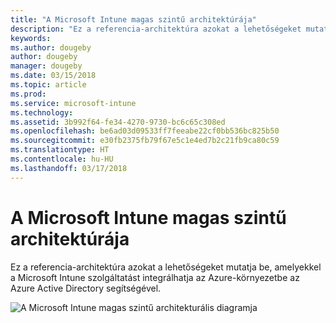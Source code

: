 ```yaml
---
title: "A Microsoft Intune magas szintű architektúrája"
description: "Ez a referencia-architektúra azokat a lehetőségeket mutatja be, amelyekkel a Microsoft Intune szolgáltatást integrálhatja az Azure-környezetbe az Azure Active Directory segítségével."
keywords: 
ms.author: dougeby
author: dougeby
manager: dougeby
ms.date: 03/15/2018
ms.topic: article
ms.prod: 
ms.service: microsoft-intune
ms.technology: 
ms.assetid: 3b992f64-fe34-4270-9730-bc6c65c308ed
ms.openlocfilehash: be6ad03d09533ff7feeabe22cf0bb536bc825b50
ms.sourcegitcommit: e30fb2375fb79f67e5c1e4ed7b2c21fb9ca80c59
ms.translationtype: HT
ms.contentlocale: hu-HU
ms.lasthandoff: 03/17/2018
---
```

# <a name="high-level-architecture-for-microsoft-intune"></a>A Microsoft Intune magas szintű architektúrája
Ez a referencia-architektúra azokat a lehetőségeket mutatja be, amelyekkel a Microsoft Intune szolgáltatást integrálhatja az Azure-környezetbe az Azure Active Directory segítségével.  
 
![A Microsoft Intune magas szintű architekturális diagramja](/intune/media/intunearchitecture.svg)
